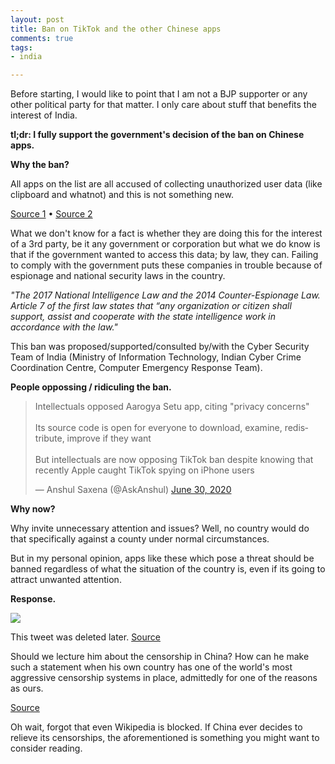 ```yaml
---
layout: post
title: Ban on TikTok and the other Chinese apps
comments: true
tags:
- india

---
```

Before starting, I would like to point that I am not a BJP supporter or any other political party for that matter. I only care about stuff that benefits the interest of India.

**tl;dr: I fully support the government's decision of the ban on Chinese apps.**

**Why the ban?**

All apps on the list are all accused of collecting unauthorized user data (like clipboard and whatnot) and this is not something new.

[Source 1](https://www.forbes.com/sites/zakdoffman/2020/06/26/warning-apple-suddenly-catches-tiktok-secretly-spying-on-millions-of-iphone-users/#6f048e5b34ef)
• [Source 2](https://www.businesstoday.in/technology/news/tiktok-secretly-accesses-users-data-apple-catches-it-red-handed/story/408359.html)

What we don't know for a fact is whether they are doing this for the interest of a 3rd party, be it any government or corporation but what we do know is that if the government wanted to access this data; by law, they can. Failing to comply with the government puts these companies in trouble because of espionage and national security laws in the country.

_"The 2017 National Intelligence Law and the 2014 Counter-Espionage Law. Article 7 of the first law states that “any organization or citizen shall support, assist and cooperate with the state intelligence work in accordance with the law."_

This ban was proposed/supported/consulted by/with the Cyber Security Team of India (Ministry of Information Technology, Indian Cyber Crime Coordination Centre, Computer Emergency Response Team).

**People oppossing / ridiculing the ban.**


<blockquote class="twitter-tweet"><p lang="en" dir="ltr">Intellectuals opposed Aarogya Setu app, citing &quot;privacy concerns&quot;<br><br>Its source code is open for everyone to download, examine, redistribute, improve if they want<br><br>But intellectuals are now opposing TikTok ban despite knowing that recently Apple caught TikTok spying on iPhone users</p>&mdash; Anshul Saxena (@AskAnshul) <a href="https://twitter.com/AskAnshul/status/1277871856666636288?ref_src=twsrc%5Etfw">June 30, 2020</a></blockquote> <script async src="https://platform.twitter.com/widgets.js" charset="utf-8"></script> 

**Why now?**

Why invite unnecessary attention and issues? Well, no country would do that specifically against a county under normal circumstances.

But in my personal opinion, apps like these which pose a threat should be banned regardless of what the situation of the country is, even if its going to attract unwanted attention.

**Response.**

![](../../../assets/img/186abd5b5784ccce53367bc3ae165c60-1.png)

This tweet was deleted later. [Source](https://twitter.com/shen_shiwei/status/1277631424934240256)

Should we lecture him about the censorship in China? How can he make such a statement when his own country has one of the world's most aggressive censorship systems in place, admittedly for one of the reasons as ours.

[Source](https://en.wikipedia.org/wiki/List_of_websites_blocked_in_mainland_China)

Oh wait, forgot that even Wikipedia is blocked. If China ever decides to relieve its censorships, the aforementioned is something you might want to consider reading.